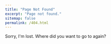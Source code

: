 ```yaml
---
title: "Page Not Found"
excerpt: "Page not found."
sitemap: false
permalink: /404.html
---
```


Sorry, I'm lost. Where did you want to go to again?

<script type="text/javascript">
  var GOOG_FIXURL_LANG = 'en';
  var GOOG_FIXURL_SITE = '{{ site.url }}'
</script>
<script type="text/javascript"
  src="//linkhelp.clients.google.com/tbproxy/lh/wm/fixurl.js">
</script>

